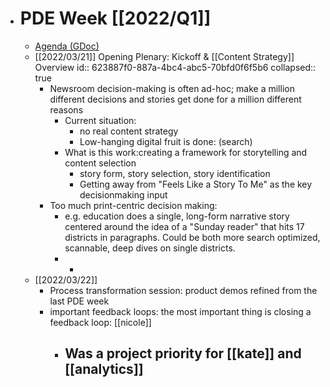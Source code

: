 - # PDE Week [[2022/Q1]]
	- [Agenda (GDoc)](https://docs.google.com/document/d/1bQNzdb107SdJ2kLRsMdGCnFZsad6WA7JaroT0K-37mk/edit#heading=h.mljmmepwzw52)
	- [[2022/03/21]] Opening Plenary: Kickoff & [[Content Strategy]] Overview
	  id:: 623887f0-887a-4bc4-abc5-70bfd0f6f5b6
	  collapsed:: true
		- Newsroom decision-making is often ad-hoc; make a million different decisions and stories get done for a million different reasons
			- Current situation:
				- no real content strategy
				- Low-hanging digital fruit is done: (search)
			- What is this work:creating a framework for storytelling and content selection
				- story form, story selection, story identification
				- Getting away from "Feels Like a Story To Me" as the key decisionmaking input
		- Too much print-centric decision making:
			- e.g. education does a single, long-form narrative story centered around the idea of a "Sunday reader" that hits 17 districts in paragraphs. Could be both more search optimized, scannable, deep dives on single districts.
			-
				-
	- [[2022/03/22]]
		- Process transformation session: product demos refined from the last PDE week
		- important feedback loops: the most important thing is closing a feedback loop: [[nicole]]
			- Was a project priority for [[kate]] and [[analytics]]
				-